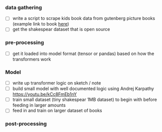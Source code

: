 ### data gathering
- [ ] write a script to scrape kids book data from gutenberg picture books (example link to book [here](https://www.gutenberg.org/cache/epub/14872/pg14872-images.html))
- [ ] get the shakespear dataset that is open source 

### pre-processing
- [ ] get it loaded into model format (tensor or pandas) based on how the transformers work

### Model
- [ ] write up transformer logic on sketch / note 
- [ ] build small model with well documented logic using Andrej Karpathy https://youtu.be/kCc8FmEb1nY
- [ ] train small dataset (tiny shakespear 1MB dataset) to begin with before feeding in larger amounts
- [ ] feed in and train on larger dataset of books 

### post-processing
